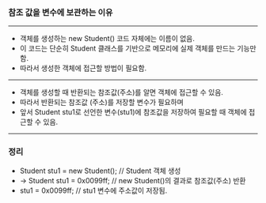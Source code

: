 ### 참조 값을 변수에 보관하는 이유

---

- 객체를 생성하는 new Student() 코드 자체에는 이름이 없음.
- 이 코드는 단순히 Student 클래스를 기반으로 메모리에 실제 객체를 만드는 기능만 함.
- 따라서 생성한 객체에 접근할 방법이 필요함.

---

- 객체를 생성할 때 반환되는 참조값(주소)를 알면 객체에 접근할 수 있음.
- 따라서 반환되는 참조값 (주소)를 저장할 변수가 필요하며
- 앞서 Student stu1로 선언한 변수(stu1)에 참조값을 저장하여 필요할 때 객체에 접근할 수 있음.

---

### 정리

- Student stu1 = new Student(); // Student 객체 생성
- → Student stu1 = 0x0099ff; // new Student()의 결과로 참조값(주소) 반환
- stu1 = 0x0099ff; // stu1 변수에 주소값이 저장됨.
